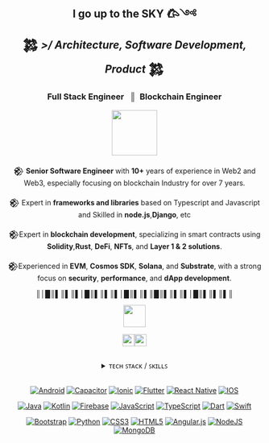 <!-- [1] : Seaction Header : Main -->
<h2 align="center">
 <strong> I go up to the SKY 𐂃༺ </strong><br> 
 𒄆 <em> >/ Architecture, Software Development, Product </em> 𒄆
</h2>
<div align="center">
 <h3>
 Full Stack Engineer &nbsp; ║ &nbsp;Blockchain Engineer
 </h3>

<img src="./assets/images/batman_logo_with_flame.png" height="90"/>

𒆙 **Senior Software Engineer** with **10+** years of experience in Web2 and Web3, especially focusing on blockchain Industry for over 7 years.
<br/>

𒆙 Expert in **frameworks and libraries** based on Typescript and Javascript and Skilled in **node.js**,**Django**, etc
<br/>

𒆙Expert in **blockchain development**, specializing in smart contracts using **Solidity**,**Rust**, **DeFi**, **NFTs**, and **Layer 1 & 2 solutions**.
<br/>

𒆙Experienced in **EVM**, **Cosmos SDK**, **Solana**, and **Substrate**, with a strong focus on **security**, **performance**, and **dApp development**.

 <!-- [1.1] : Seaction Header : Insights & Interests -->

║│█║▌║▌║▌│█║▌║▌║▌│█║▌║▌║█║▌║▌║▌│█║▌║▌║▌║ 

<img src="./assets/images/character_portrait_icon.png" height="44"/>

 <!-- [1.2] : Seaction Header : PROFILE VIEWS -->
<img 
    align="center" 
    height="24" 
    src="https://img.shields.io/badge/PROFILE_VIEWS_➤-000000?style=for-the-badge&logo=github&logoColor=4EAA25"
/><img 
    align="center" 
    height="24" 
    src="https://profile-counter.glitch.me/{up-to-sky}/count.svg"
/>

</div>

##
##

<div align="center">

<details>
<summary> ᴛᴇᴄʜ ꜱᴛᴀᴄᴋ / ꜱᴋɪʟʟꜱ  </summary>
<br>

| **Technical Skills** |
| - |
| **Languages & Technologies:** <br> Android (Java, Kotlin), Flutter (Dart), React Native (JS), C#, Swift, <br> Java SE, RxJava, AIDL, Dagger, OpenCV, BLE, OpenGL                                          |
| **Tools & Software:** <br> Android Studio, IntelliJ IDEA, VS Code, Visual Studio, Unity (2D), Postman, Adobe CC                                                                                           |
| **Databases:** <br> MySQL, MS-SQL, SQLite, Firebase, Room DB                                                                                                                                              |
| **Android Architecture Components:** <br> Lifecycle-aware components, Compose (UI Toolkit), ViewModel, LiveData, Navigation, Hilt &nbsp; <br> View Binding, Data Binding, Room DB, WorkManager, DataStore |
| **Design Patterns:** <br> MVI, MVVM, MVP, MVC, Facade, Observer, BLoC                                                                                                                                     |
| **Version Control:** <br> GitHub, GitLab                                                                                                                                                                  |

 <br/>

</details>

 <br/>

[![Android](https://img.shields.io/badge/Android-3DDC84?style=for-the-badge&logo=android&logoColor=white)](#)
[![Capacitor](https://img.shields.io/badge/Capacitor-119EFF?style=for-the-badge&logo=Capacitor&logoColor=white)](#)
[![Ionic](https://img.shields.io/badge/Ionic-3880FF?style=for-the-badge&logo=ionic&logoColor=white)](#)
[![Flutter](https://img.shields.io/badge/Flutter-02569B?style=for-the-badge&logo=flutter&logoColor=white)](#)
[![React Native](https://img.shields.io/badge/React_Native-20232A?style=for-the-badge&logo=react&logoColor=61DAFB)](#)
[![IOS](https://img.shields.io/badge/iOS-000000?style=for-the-badge&logo=ios&logoColor=white)](#)

[![Java](https://img.shields.io/badge/Java-ED8B00?style=for-the-badge&logo=openjdk&logoColor=white)](#)
[![Kotlin](https://img.shields.io/badge/Kotlin-0095D5?&style=for-the-badge&logo=kotlin&logoColor=white)](#)
[![Firebase](https://img.shields.io/badge/firebase-%23039BE5.svg?style=for-the-badge&logo=firebase)](#)
[![JavaScript](https://img.shields.io/badge/JavaScript-F7DF1E?style=for-the-badge&logo=javascript&logoColor=black)](#)
[![TypeScript](https://img.shields.io/badge/typescript-%23007ACC.svg?style=for-the-badge&logo=typescript&logoColor=white)](#)
[![Dart](https://img.shields.io/badge/Dart-0175C2?style=for-the-badge&logo=dart&logoColor=white)](#)
[![Swift](https://img.shields.io/badge/Swift-FA7343?style=for-the-badge&logo=swift&logoColor=white)](#)

[![Bootstrap](https://img.shields.io/badge/bootstrap-%23563D7C.svg?style=for-the-badge&logo=bootstrap&logoColor=white)](#)
[![Python](https://img.shields.io/badge/Python-3776AB?style=for-the-badge&logo=python&logoColor=white)](#)
[![CSS3](https://img.shields.io/badge/css3-%231572B6.svg?style=for-the-badge&logo=css3&logoColor=white)](#)
[![HTML5](https://img.shields.io/badge/html5-%23E34F26.svg?style=for-the-badge&logo=html5&logoColor=white)](#)
[![Angular.js](https://img.shields.io/badge/Angular-DD0031?style=for-the-badge&logo=angular&logoColor=white)](#)
[![NodeJS](https://img.shields.io/badge/node.js-6DA55F?style=for-the-badge&logo=node.js&logoColor=white)](#)
[![MongoDB](https://img.shields.io/badge/MongoDB-4EA94B?style=for-the-badge&logo=mongodb&logoColor=white)](#)

##


</div>
